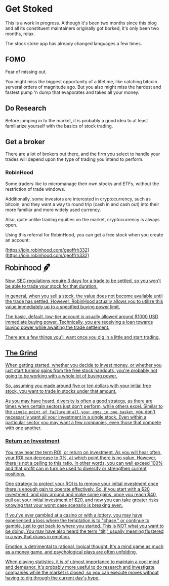 # Get Stoked

This is a work in progress.
Although it's been two months since this blog and all its constituent maintainers originally got borked,
it's only been two months, relax.

The stock stoke app has already changed languages a few times.

## FOMO

Fear of missing out.

You might miss the biggest opportunity of a lifetime, like catching bitcoin serveral orders of magnitude ago.
But you also might miss the hardest and fastest pump 'n dump that evaporates and takes all your money.

## Do Research

Before jumping in to the market, it is probably a good idea to at least familiarize yourself with the basics of stock trading. 


## Get a broker

There are a lot of brokers out there, and the firm you select to handle your trades will depend upon the type of trading you intend to perform.

### RobinHood

Some traders like to micromanage their own stocks and ETFs, without the restriction of trade windows.

Additionally, some investors are interested in cryptocurrency, such as bitcoin, and they want a way to round trip (cash in and cash out) into their more familiar and more widely used currency.

Also, quite unlike trading equities on the market, cryptocurrency is always open.

Using this referral for RobinHood, you can get a free stock when you create an account:

[https://join.robinhood.com/geoffrh332](https://join.robinhood.com/geoffrh332)


<a href="https://join.robinhood.com/geoffrh332">
<svg height="35" viewBox="0 0 5669.29 1133.86" width="142" xml:space="preserve" class="css-13ae8e2-RobinhoodLogotype"><path d="M5163.82,879.72l-7.27,2.44c-47.01,15.62-116.52,39.67-178.92,68.35c-3.34,1.57-5.54,5.95-5.54,5.95 c-1.16,2.67-2.6,5.98-4.24,9.72l-0.24,0.48c-6.99,15.91-16.63,39.85-20.76,49.59l-3.21,7.67c-0.5,1.22-0.21,2.62,0.76, 3.54 c0.58,0.55,1.28,0.86,2.14,0.89c0.44,0,0.95-0.09,1.41-0.33l7.54-3.58c17.07-8.12,38.69-20.44,61.35-31.21l0.79-0.37 c43.09-20.44,91.74-43.52,121.04-57.48c0-0.02,4.7-2.53,7.08-7.24l21.93-43.98c0.58-1.15,0.4-2.54-0.4-3.52 C5166.39,879.68,5165.04,879.32,5163.82,879.72z"></path><path d="M4988.61,811.55c3.05-6.01,17.31-33.37,20.52-39.49l0.58-1.05c95.18-179.55,211.18-348.89, 344.71-503.33l3.69-4.26 c1.13-1.34,1.34-3.25,0.52-4.8c-0.88-1.56-2.63-2.41-4.33-2.18l-5.59,0.76c-87.64,12.07-176.31,28.79-263.67,49.67 c-8.66,2.42-14.26,8.07-15.48,9.38c-65.38,78.3-127.3,160.73-184.1,245.18c-2.84,4.27-3.15,14.47-3.15,14.47 s14.31,109.97,35.15,191.01c-51.64,148.51-97.74,344.23-97.74,344.23c-0.37,1.27-0.12,2.63,0.64,3.7 c0.78,1.07,2.02,1.69,3.36,1.73h29.38c1.86,0.03,3.5-1.08,4.15-2.79l2-5.5c30-81.83,64.23-162.65,102.03-241.38 C4970.08,848.56,4988.61,811.55,4988.61,811.55z"></path><path d="M5397.54,299.78l-0.06-5.6c-0.06-1.76-1.16-3.34-2.78-3.93c-1.65-0.62-3.54-0.15-4.67,1.2l-3.66,4.24 c-155.7,180.07-286.56,379.94-388.96,594.04l-2.38,5c-0.78,1.58-0.46,3.49,0.72,4.76c0.81,0.84,1.88,1.3,3.04,1.31 c0.52,0.02,1.15-0.09,1.68-0.31l5.13-2.13c87.45-36.23,176.77-67.62,265.5-93.26c5.31-1.54,9.8-5.25,12.31-10.16 c38.9-75.81,129.2-222.57,129.2-222.57c2.32-3.31,1.74-8.21,1.74-8.21S5398.52,388.61,5397.54,299.78z"></path><path d="M5598.86,46.61c-22.11-19.17-54.17-28.18-104-29.25c-45.19-0.97-98.93,8.76-159.79,28.83 c-9.13,3.2-16.37,8.25-22.87,14.65c-61.9,58.11-122.08,119.75-179,183.44l-4.38,4.85c-1.21,1.37-1.39,3.37-0.5,4.95 c0.92,1.6,2.78,2.42,4.58,2.02l6.38-1.35c91.73-19.61,184.34-34.6,275.18-44.54c5.98-0.66,12.15,1.34,16.61,5.41 c4.46,4.11,7.02,9.96,6.9,16.05c-1.5,90.16,1.77,180.77,9.8,269.34l0.52,5.78c0.18,1.77,1.4,3.24,3.18,3.71 c0.3,0.09,0.61,0.15,1.01,0.16c1.34,0.02,2.75-0.63,3.57-1.81l3.33-4.75c51.18-73.03,106.9-144.02, 165.47-211.16l-0.03-0.02 c6.56-7.47,8.3-12.2,9.53-18.98C5652.79,155.92,5624.32,68.69,5598.86,46.61z"></path><path d="M1385.06,309.47c-53,0-109,26-144,66h-2v-251h-97v730h89v-51h2c34,39,96,66,150,66c140,0,230-110,230-280 C1613.06,424.47,1519.06,309.47,1385.06,309.47z M1368.06,781.47c-73,0-129-50-129-116v-142c0-71,56-125,129-125 c95,0,148,69,148,191C1516.06,712.47,1463.06,781.47,1368.06,781.47z"></path><path d="M827.06,309.47c-144,0-243,115-243,280c0,169,96,280,243,280c145,0,240-111,240-280 C1067.06,424.47,969.06,309.47,827.06,309.47z M827.06,781.47c-91,0-147-74-147-192s56-191,147-191c88,0,144,75,144,191 C971.06,706.47,915.06,781.47,827.06,781.47z"></path><path d="M539.06,357.47c0-124-92-203-236-203h-274v700h100v-277h143c110,0,150,44,150,166v111h97v-111 c0-111.74-34.05-178.08-108.09-205.39C486.87,511.49,539.06,448.89,539.06,357.47z M295.06,488.47h-166v-243h165 c95,0,144,41,144,122C438.06,445.47,388.06,488.47,295.06,488.47z"></path><path d="M2142.06,309.47c-56,0-116,27-145,66h-2v-51h-95v530h97v-333c0-75,49-122,126-122c76,0,112,44,112, 136v319h98v-347 C2333.06,385.47,2259.06,309.47,2142.06,309.47z"></path><path d="M3724.06,309.47c-144,0-243,115-243,280c0,169,96,280,243,280c145,0,240-111,240-280 C3964.06,424.47,3866.06,309.47,3724.06,309.47z M3724.06,781.47c-91,0-147-74-147-192s56-191,147-191c88,0,144,75,144, 191 C3868.06,706.47,3812.06,781.47,3724.06,781.47z"></path><path d="M4398.06,124.47v251h-2c-35-41-90-66-143-66c-134,0-229,117-229,280c0,170,90,280,230,280c54,0,116-27, 150-66h2v51h89 v-730H4398.06z M4398.06,665.47c0,66-56,116-129,116c-95,0-148-69-148-192c0-122,53-191,148-191c73,0,129,54,129, 125V665.47z"></path><path d="M3181.06,309.47c-144,0-243,115-243,280c0,169,96,280,243,280c145,0,240-111,240-280 C3421.06,424.47,3323.06,309.47,3181.06,309.47z M3181.06,781.47c-91,0-147-74-147-192s56-191,147-191c88,0,144,75,144, 191 C3325.06,706.47,3269.06,781.47,3181.06,781.47z"></path><rect height="103" width="105" x="1689.06" y="124.47"></rect><path d="M2679.06,309.47c-59,0-119,28-147,68h-2v-253h-97v730h97v-333c0-72,52-122,126-122c73,0,115,48,115, 131v324h97v-348 C2868.06,385.47,2795.06,309.47,2679.06,309.47z"></path><rect height="530" width="97" x="1693.06" y="324.47"></rect></svg>


Now, SEC regulations require 3 days for a trade to be settled, so you won't be able to trade your stock for that duration.

In general, when you sell a stock, the value does not become available until the trade has settled. However, RobinHood actually allows you to utilize this value immediately up to a specified buying power limit.

The basic, default, low-tier account is usually allowed around $1000 USD immediate buying power. Technically, you are receiving a loan towards buying power while awaiting the trade settlement.

There are a few things you'll want once you dig in a little and start trading.


## The Grind

When getting started, whether you decide to invest money, or whether you just start turning gains from the free stock handouts, you're probably not going to be working with a whole lot of buying power.

So, assuming you made around five or ten dollars with your initial free stock, you want to trade in stocks under that amount.

As you may have heard, diversity is often a good strategy, as there are times when certain sectors just don't perform, while others excel. Similar to the `single point of failure` or `all your eggs in one basket`, you don't necessarily want all your investment in a single stock. Even within a particular sector you may want a few companies, even those that compete with one another.

### Return on Investment

You may hear the term ROI, or return on investment. As you will hear often, your ROI can decrease to 0%, at which point there is no value. However, there is not a ceiling to this ratio. In other words, you can well exceed 100% and that profit can in turn be used to diversify or strengthen current positions.

One strategy to protect your ROI is to remove your initial investment once there is enough gain to operate effectively. So, if you start with a $20 investment, and play around and make some gains, once you reach $40, pull out your initial investment of $20, and now you can take greater risks knowing that your worst case scenario is breaking even.

If you've ever gambled at a casino or with a lottery, you may have experienced a loss where the temptation is to "chase," or continue to gamble, just to get back to where you started. This is NOT what you want to be doing. You may have also heard the term "tilt," usually meaning flustered in a way that draws in emotion.

Emotion is detrimental to rational, logical thought. It's a mind game as much as a money game, and psychological plays are often unfolding,

When playing statistics, it is of utmost importance to maintain a cool mind and demeanor. It's probably more useful to do research and investigate companies while the market is closed, so you can execute moves without having to dig through the current day's hype.



